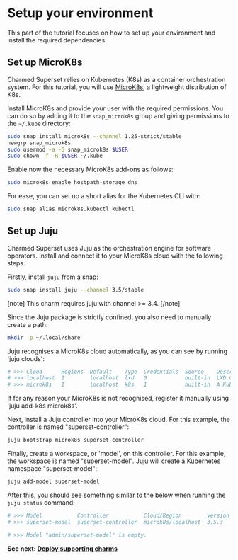 # Setup your environment

This part of the tutorial focuses on how to set up your environment and install the required dependencies.

## Set up MicroK8s

Charmed Superset relies on Kubernetes (K8s) as a container orchestration system.
For this tutorial, you will use [MicroK8s](https://microk8s.io/docs), a lightweight distribution of K8s. 

Install MicroK8s and provide your user with the required permissions. You can do so by adding it to the `snap_microk8s` group and giving permissions to the `~/.kube` directory:

```bash
sudo snap install microk8s --channel 1.25-strict/stable
newgrp snap_microk8s
sudo usermod -a -G snap_microk8s $USER
sudo chown -f -R $USER ~/.kube
```

Enable now the necessary MicroK8s add-ons as follows:
```bash
sudo microk8s enable hostpath-storage dns
```
For ease, you can set up a short alias for the Kubernetes CLI with:
```bash
sudo snap alias microk8s.kubectl kubectl
```

## Set up Juju

Charmed Superset uses Juju as the orchestration engine for software operators. Install and connect it to your MicroK8s cloud with the following steps.

Firstly, install `juju` from a snap:
```bash
sudo snap install juju --channel 3.5/stable
```

[note]
This charm requires juju with channel >= 3.4.
[/note]

Since the Juju package is strictly confined, you also need to manually create a path:
```bash
mkdir -p ~/.local/share
```
Juju recognises a MicroK8s cloud automatically, as you can see by running 'juju clouds':
```bash
# >>> Cloud      Regions  Default    Type  Credentials  Source    Description
# >>> localhost  1        localhost  lxd   0            built-in  LXD Container Hypervisor
# >>> microk8s   1        localhost  k8s   1            built-in  A Kubernetes Cluster
```
If for any reason your MicroK8s is not recognised, register it manually using 'juju add-k8s microk8s'.

Next, install a Juju controller into your MicroK8s cloud. For this example, the controller is named "superset-controller":

```bash
juju bootstrap microk8s superset-controller
```

Finally, create a workspace, or 'model', on this controller. For this example, the workspace is named "superset-model". Juju will create a Kubernetes namespace "superset-model":
```bash
juju add-model superset-model
```
After this, you should see something similar to the below when running the `juju status` command:
```bash
# >>> Model           Controller           Cloud/Region        Version  SLA          Timestamp
# >>> superset-model  superset-controller  microk8s/localhost  3.5.3    unsupported  16:05:03+01:00

# >>> Model "admin/superset-model" is empty.
```

**See next:
[Deploy supporting charms](02-environment-setup.md)**